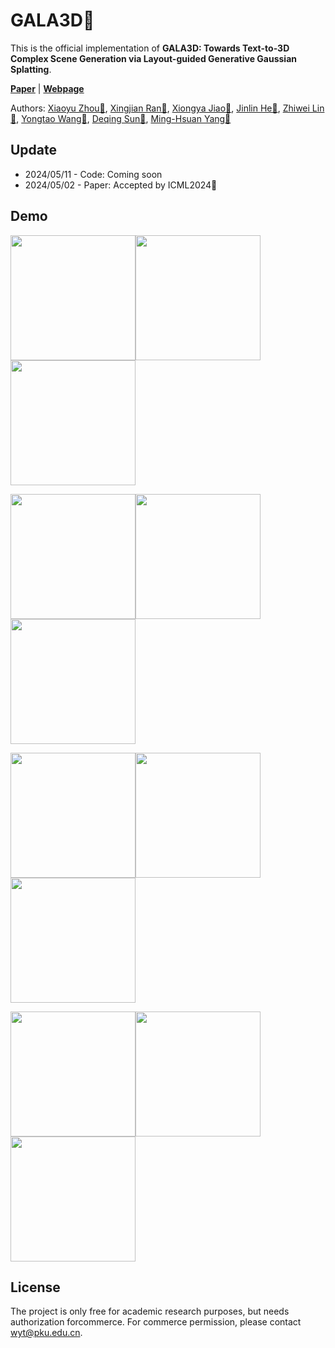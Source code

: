 # GALA3D👋

This is the official implementation of **GALA3D: Towards Text-to-3D Complex Scene Generation via Layout-guided Generative Gaussian Splatting**.

[**Paper**](https://arxiv.org/abs/2402.07207) | 
[**Webpage**](https://gala3d.github.io/)

Authors: [Xiaoyu Zhou📧](xyrain.zhou@gmail.com), [Xingjian Ran📧]((xyrain.zhou@gmail.com)), [Xiongya Jiao📧](asdlkj@stu.pku.edu.cn), [Jinlin He📧](jerraonhe@gmail.com), [Zhiwei Lin📧](zwlin@pku.edu.cn), [Yongtao Wang📧](wyt@pku.edu.cn), [Deqing Sun📧](deqingsun@gmail.com), [Ming-Hsuan Yang📧](minghsuanyang@gmail.com)

## Update
* 2024/05/11 - Code: Coming soon
* 2024/05/02 - Paper: Accepted by ICML2024👏

## Demo
<img src="https://github.com/VDIGPKU/GALA3D/blob/main/assets/gif/1.gif" width="200"/><img src="https://github.com/VDIGPKU/GALA3D/blob/main/assets/gif/2.gif" width="200"/><img src="https://github.com/VDIGPKU/GALA3D/blob/main/assets/gif/3.gif" width="200"/>

<img src="https://github.com/VDIGPKU/GALA3D/blob/main/assets/gif/4.gif" width="200"/><img src="https://github.com/VDIGPKU/GALA3D/blob/main/assets/gif/5.gif" width="200"/><img src="https://github.com/VDIGPKU/GALA3D/blob/main/assets/gif/6.gif" width="200"/>

<img src="https://github.com/VDIGPKU/GALA3D/blob/main/assets/gif/7.gif" width="200"/><img src="https://github.com/VDIGPKU/GALA3D/blob/main/assets/gif/8.gif" width="200"/><img src="https://github.com/VDIGPKU/GALA3D/blob/main/assets/gif/9.gif" width="200"/>

<img src="https://github.com/VDIGPKU/GALA3D/blob/main/assets/gif/10.gif" width="200"/><img src="https://github.com/VDIGPKU/GALA3D/blob/main/assets/gif/11.gif" width="200"/><img src="https://github.com/VDIGPKU/GALA3D/blob/main/assets/gif/12.gif" width="200"/>

## License
The project is only free for academic research purposes, but needs authorization forcommerce. For commerce permission, please contact wyt@pku.edu.cn.
